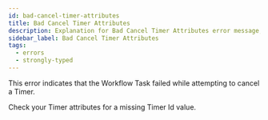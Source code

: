 ```yaml
---
id: bad-cancel-timer-attributes
title: Bad Cancel Timer Attributes
description: Explanation for Bad Cancel Timer Attributes error message, and how to fix it.
sidebar_label: Bad Cancel Timer Attributes
tags:
  - errors
  - strongly-typed
---
```


This error indicates that the Workflow Task failed while attempting to cancel a Timer.

Check your Timer attributes for a missing Timer Id value.
